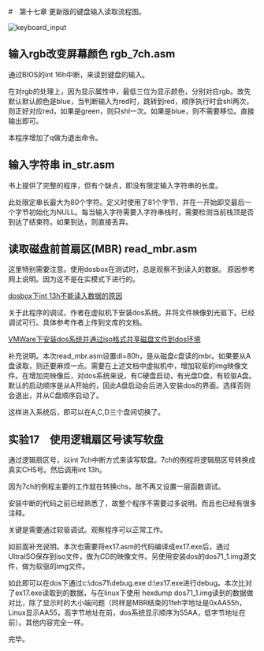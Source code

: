 
#　第十七章
更新版的键盘输入读取流程图。

![keyboard_input](https://github.com/jkak/masm5/blob/master/chap17/keyboard_in.png)

## 输入rgb改变屏幕颜色 rgb_7ch.asm
通过BIOS的int 16h中断，来读到键盘的输入。

在对rgb的处理上，因为显示属性中，最低三位为显示颜色，分别对应rgb。故先默认默认颜色是blue，当判断输入为red时，跳转到red，顺序执行时会shl两次，则正好对应red，如果是green，则只shl一次。如果是blue，则不需要移位。直接输出即可。

本程序增加了q做为退出命令。


## 输入字符串 in_str.asm

书上提供了完整的程序，但有个缺点，即没有限定输入字符串的长度。

此处限定串长最大为80个字符。定义时使用了81个字节，并在一开始即交最后一个字节初始化为NULL。每当输入字符需要入字符串栈时，需要检测当前栈顶是否到达了结束符。如果到达，则直接丢弃。


## 读取磁盘前首扇区(MBR) read_mbr.asm

这里特别需要注意。使用dosbox在测试时，总是观察不到读入的数据。
原因参考网上说明。因为这不是在实模式下进行的。

[dosbox下int 13h不能读入数据的原因](http://zhidao.baidu.com/link?url=xLO7L0WA6tIpjFDkg2EUltjNbkFHw253XvKcOwLaGsBYYlR5kxW6aBXnol4pD1dTcWiau850n_3rlwmY2AOM_K)

关于此程序的调试，作者在虚拟机下安装dos系统。并将文件映像到光驱下。已经调试可行。具体参考作者上传到文库的文档。

[VMWare下安装dos系统并通过iso格式共享磁盘文件到dos环境](http://wenku.baidu.com/view/be0dc982f78a6529657d5385)

补充说明。本次read_mbr.asm设置dl=80h，是从磁盘c盘读的mbr。如果要从A盘读取，则还要麻烦一点。需要在上述文档中虚拟机中，增加软驱的img映像文件。在增加完映像后，对dos系统来说，有C硬盘启动，有光盘D盘，有软驱A盘。默认的启动顺序是从A开始的，因此A盘启动会后进入安装dos的界面。选择否则会退出，并从C盘顺序启动了。

这样进入系统后，即可以在A,C,D三个盘间切换了。



## 实验17　使用逻辑扇区号读写软盘

通过逻辑扇区号，以int 7ch中断方式来读写软盘。7ch的例程将逻辑扇区号转换成真实CHS号。然后调用int 13h。

因为7ch的例程主要的工作就在转换chs，故不再又设置一层函数调试。

安装中断的代码之前已经熟悉了，故整个程序不需要过多说明。而且也已经有很多注释。

关键是需要通过软驱调试。观察程序可以正常工作。

如前面补充说明。本次也需要将ex17.asm的代码编译成ex17.exe后，通过UltraISO保存到iso文件，做为CD的映像文件。另使用安装dos的dos71_1.img源文件，做为软驱的img文件。

如此即可以在dos下通过c:\dos71\debug.exe d:\ex17.exe进行debug。本次比对了ex17.exe读取到的数据，与在linux下使用 hexdump dos71_1.img读到的数据做对比，除了显示时的大小端问题（同样是MBR结束的1feh字地址是0xAA55h，Linux显示AA55，高字节地址在前，dos系统显示顺序为55AA，低字节地址在前）。其他内容完全一样。

完毕。


